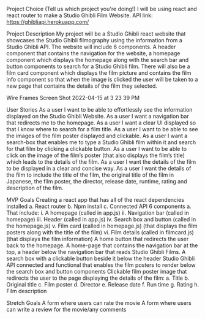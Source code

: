 Project Choice (Tell us which project you're doing!)
I will be using react and react router to make a Studio Ghibli Film Website.
API link: https://ghibliapi.herokuapp.com/

Project Description
My project will be a Studio Ghibli react website that showcases the Studio Ghibli filmography using the information from a Studio Ghibli API. The website will include 6 components. A header component that contains the navigation for the website, a homepage component which displays the homepage along with the search bar and button components to search for a Studio Ghibli film. There will also be a film card component which displays the film picture and contains the film info component so that when the image is clicked the user will be taken to a new page that contains the details of the film they selected.

Wire Frames
Screen Shot 2022-04-15 at 3 23 39 PM

User Stories
As a user I want to be able to effortlessly see the information displayed on the Studio Ghibli Website.
As a user I want a navigation bar that redirects me to the homepage.
As a user I want a clear UI displayed so that I know where to search for a film title.
As a user I want to be able to see the images of the film poster displayed and clickable.
As a user I want a search-box that enables me to type a Studio Ghibli film within it and search for that film by clicking a clickable button.
As a user I want to be able to click on the image of the film’s poster (that also displays the film’s title) which leads to the details of the film.
As a user I want the details of the film to be displayed in a clear and concise way.
As a user I want the details of the film to include the title of the film, the original title of the film in Japanese, the film poster, the director, release date, runtime, rating and description of the film.

MVP Goals
Creating a react app that has all of the react dependencies installed
a. React router
b. Npm install
c. Connected API
6 components
a. That include:
i. A homepage (called in app.js)
ii. Navigation bar (called in homepage)
iii. Header (called in app.js)
iv. Search box and button (called in the homepage.js)
v. Film card (called in homepage.js)
(that displays the film posters along with the title of the film)
vi. Film details (called in filmcard.js)
(that displays the film information)
A home button that redirects the user back to the homepage.
A home-page that contains the navigation bar at the top, a header below the navigation bar that reads Studio Ghibli Films.
A search box with a clickable button beside it below the header
Studio Ghibli API connected and functional that enables the film posters to render below the search box and button components
Clickable film poster image that redirects the user to the page displaying the details of the film:
a. Title
b. Original title
c. Film poster
d. Director
e. Release date
f. Run time
g. Rating
h. Film description


Stretch Goals
A form where users can rate the movie
A form where users can write a review for the movie/any comments
